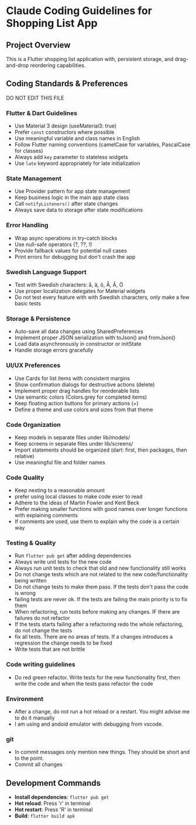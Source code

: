 # Claude Coding Guidelines for Shopping List App

## Project Overview
This is a Flutter shopping list application with, persistent storage, and drag-and-drop reordering capabilities.

## Coding Standards & Preferences

DO NOT EDIT THIS FILE

### Flutter & Dart Guidelines
- Use Material 3 design (useMaterial3: true)
- Prefer `const` constructors where possible
- Use meaningful variable and class names in English
- Follow Flutter naming conventions (camelCase for variables, PascalCase for classes)
- Always add `key` parameter to stateless widgets
- Use `late` keyword appropriately for late initialization

### State Management
- Use Provider pattern for app state management
- Keep business logic in the main app state class
- Call `notifyListeners()` after state changes
- Always save data to storage after state modifications

### Error Handling
- Wrap async operations in try-catch blocks
- Use null-safe operators (?, ??, !)
- Provide fallback values for potential null cases
- Print errors for debugging but don't crash the app

### Swedish Language Support
- Test with Swedish characters: å, ä, ö, Å, Ä, Ö
- Use proper localization delegates for Material widgets
- Do not test every feature with with Swedish characters, only make a few basic tests

### Storage & Persistence
- Auto-save all data changes using SharedPreferences
- Implement proper JSON serialization with toJson() and fromJson()
- Load data asynchronously in constructor or initState
- Handle storage errors gracefully

### UI/UX Preferences
- Use Cards for list items with consistent margins
- Show confirmation dialogs for destructive actions (delete)
- Implement proper drag handles for reorderable lists
- Use semantic colors (Colors.grey for completed items)
- Keep floating action buttons for primary actions (+)
- Define a theme and use colors and sizes from that theme

### Code Organization
- Keep models in separate files under lib/models/
- Keep screens in separate files under lib/screens/
- Import statements should be organized (dart: first, then packages, then relative)
- Use meaningful file and folder names

### Code Quality
- Keep nesting to a reasonable amount
- prefer using local classes to make code esier to read
- Adhere to the ideas of Martin Fowler and Kent Beck
- Prefer making smaller functions with good names over longer functions with explaining comments
- If comments are used, use them to explain why the code is a certain way

### Testing & Quality
- Run `flutter pub get` after adding dependencies
- Always write unit tests for the new code
- Always run unit tests to check that old and new functionality still works
- Do not change tests which are not related to the new code/functionality being written
- Do not change tests to make them pass. If the tests don't pass the code is wrong
- failing tests are never ok. If the tests are failing the main priority is to fix them
- When refactoring, run tests before making any changes. IF there are failures do not refactor
- If the tests starts failing after a refactoring redo the whole refactoring, do not change the tests
- fix all tests. There are no areas of tests. If a changes introduces a regression the change needs to be fixed
- Write tests that are not brittle

### Code writing guidelines
- Do red green refactor. Write tests for the new functionality first, then write the code and when the tests pass refactor the code

### Environment
- After a change, do not run a hot reload or a restart. You might advise me to do it manually
- I am using and andoid emulator with debugging from vscode.

### git
- In commit messages only mention new things. They should be short and to the point.
- Commit all changes

## Development Commands
- **Install dependencies**: `flutter pub get`
- **Hot reload**: Press 'r' in terminal
- **Hot restart**: Press 'R' in terminal
- **Build**: `flutter build apk`